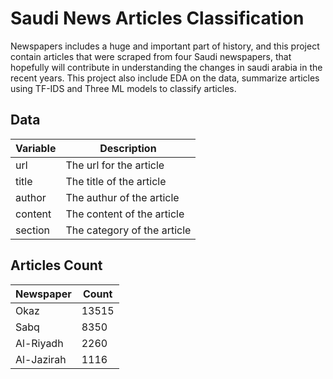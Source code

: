 # Saudi News Articles Classification
Newspapers includes a huge and important part of history, and this project contain articles that were scraped from four Saudi newspapers, that hopefully will contribute in understanding the changes in saudi arabia in the recent years. This project also include EDA on the data, summarize articles using TF-IDS and Three ML models to classify articles.

## Data

| Variable      | Description |
| ----------- | ----------- |
| url      | The url for the article       |
| title   | The title of the article       |
| author   | The authur of the article        |
| content   | The content of the article        |
| section   | The category of the article        |


## Articles Count

| Newspaper      | Count |
| ----------- | ----------- |
| Okaz      | 13515       |
| Sabq   | 8350       |
| Al-Riyadh     | 2260        |
| Al-Jazirah   | 1116        |
